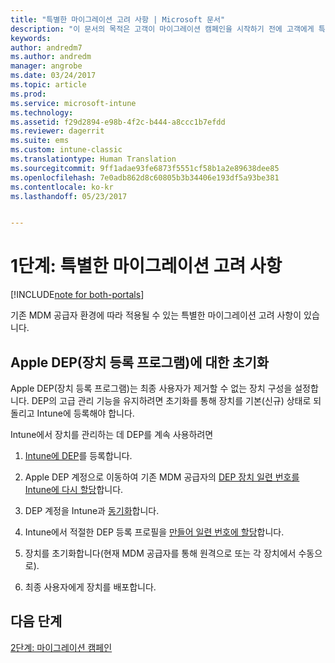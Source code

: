 ```yaml
---
title: "특별한 마이그레이션 고려 사항 | Microsoft 문서"
description: "이 문서의 목적은 고객이 마이그레이션 캠페인을 시작하기 전에 고객에게 특별한 마이그레이션 고려 사항을 제공하는 것입니다."
keywords: 
author: andredm7
ms.author: andredm
manager: angrobe
ms.date: 03/24/2017
ms.topic: article
ms.prod: 
ms.service: microsoft-intune
ms.technology: 
ms.assetid: f29d2894-e98b-4f2c-b444-a8ccc1b7efdd
ms.reviewer: dagerrit
ms.suite: ems
ms.custom: intune-classic
ms.translationtype: Human Translation
ms.sourcegitcommit: 9ff1adae93fe6873f5551cf58b1a2e89638dee85
ms.openlocfilehash: 7e0adb862d8c60805b3b34406e193df5a93be381
ms.contentlocale: ko-kr
ms.lasthandoff: 05/23/2017


---
```


# <a name="phase-1-special-migration-considerations"></a>1단계: 특별한 마이그레이션 고려 사항

[!INCLUDE[note for both-portals](../includes/note-for-both-portals.md)]

기존 MDM 공급자 환경에 따라 적용될 수 있는 특별한 마이그레이션 고려 사항이 있습니다.

## <a name="factory-reset-for-apples-device-enrollment-program-dep"></a>Apple DEP(장치 등록 프로그램)에 대한 초기화

Apple DEP(장치 등록 프로그램)는 최종 사용자가 제거할 수 없는 장치 구성을 설정합니다. DEP의 고급 관리 기능을 유지하려면 초기화를 통해 장치를 기본(신규) 상태로 되돌리고 Intune에 등록해야 합니다.

Intune에서 장치를 관리하는 데 DEP를 계속 사용하려면

1.  [Intune에 DEP](/intune-classic/deploy-use/ios-device-enrollment-program-in-microsoft-intune)를 등록합니다.

2.  Apple DEP 계정으로 이동하여 기존 MDM 공급자의 [DEP 장치 일련 번호를 Intune에 다시 할당](https://help.apple.com/deployment/business/#/tesf9562af26)합니다.

3.  DEP 계정을 Intune과 [동기화](/intune-classic/deploy-use/ios-device-enrollment-program-in-microsoft-intune)합니다.

4.  Intune에서 적절한 DEP 등록 프로필을 [만들어 일련 번호에 할당](/intune-classic/deploy-use/ios-device-enrollment-program-in-microsoft-intune)합니다.

5.  장치를 초기화합니다(현재 MDM 공급자를 통해 원격으로 또는 각 장치에서 수동으로).

6.  최종 사용자에게 장치를 배포합니다.

## <a name="next-steps"></a>다음 단계 

[2단계: 마이그레이션 캠페인](/intune-classic/plan-design/migration-phase2-migration-campaign)

